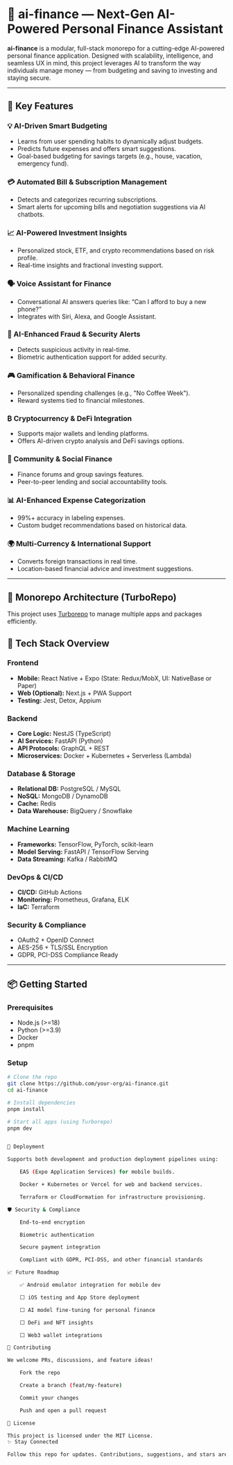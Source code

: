 # 💸 ai-finance — Next-Gen AI-Powered Personal Finance Assistant

**ai-finance** is a modular, full-stack monorepo for a cutting-edge AI-powered personal finance application. Designed with scalability, intelligence, and seamless UX in mind, this project leverages AI to transform the way individuals manage money — from budgeting and saving to investing and staying secure.

---

## 🧠 Key Features

### 💡 AI-Driven Smart Budgeting
- Learns from user spending habits to dynamically adjust budgets.
- Predicts future expenses and offers smart suggestions.
- Goal-based budgeting for savings targets (e.g., house, vacation, emergency fund).

### 💳 Automated Bill & Subscription Management
- Detects and categorizes recurring subscriptions.
- Smart alerts for upcoming bills and negotiation suggestions via AI chatbots.

### 📈 AI-Powered Investment Insights
- Personalized stock, ETF, and crypto recommendations based on risk profile.
- Real-time insights and fractional investing support.

### 🗣️ Voice Assistant for Finance
- Conversational AI answers queries like: “Can I afford to buy a new phone?”
- Integrates with Siri, Alexa, and Google Assistant.

### 🔐 AI-Enhanced Fraud & Security Alerts
- Detects suspicious activity in real-time.
- Biometric authentication support for added security.

### 🎮 Gamification & Behavioral Finance
- Personalized spending challenges (e.g., "No Coffee Week").
- Reward systems tied to financial milestones.

### ₿ Cryptocurrency & DeFi Integration
- Supports major wallets and lending platforms.
- Offers AI-driven crypto analysis and DeFi savings options.

### 👥 Community & Social Finance
- Finance forums and group savings features.
- Peer-to-peer lending and social accountability tools.

### 📊 AI-Enhanced Expense Categorization
- 99%+ accuracy in labeling expenses.
- Custom budget recommendations based on historical data.

### 🌍 Multi-Currency & International Support
- Converts foreign transactions in real time.
- Location-based financial advice and investment suggestions.

---

## 🧱 Monorepo Architecture (TurboRepo)

This project uses [Turborepo](https://turbo.build/repo) to manage multiple apps and packages efficiently.


## 🧩 Tech Stack Overview

### Frontend
- **Mobile:** React Native + Expo (State: Redux/MobX, UI: NativeBase or Paper)
- **Web (Optional):** Next.js + PWA Support
- **Testing:** Jest, Detox, Appium

### Backend
- **Core Logic:** NestJS (TypeScript)
- **AI Services:** FastAPI (Python)
- **API Protocols:** GraphQL + REST
- **Microservices:** Docker + Kubernetes + Serverless (Lambda)

### Database & Storage
- **Relational DB:** PostgreSQL / MySQL
- **NoSQL:** MongoDB / DynamoDB
- **Cache:** Redis
- **Data Warehouse:** BigQuery / Snowflake

### Machine Learning
- **Frameworks:** TensorFlow, PyTorch, scikit-learn
- **Model Serving:** FastAPI / TensorFlow Serving
- **Data Streaming:** Kafka / RabbitMQ

### DevOps & CI/CD
- **CI/CD:** GitHub Actions
- **Monitoring:** Prometheus, Grafana, ELK
- **IaC:** Terraform

### Security & Compliance
- OAuth2 + OpenID Connect
- AES-256 + TLS/SSL Encryption
- GDPR, PCI-DSS Compliance Ready

---

## 📦 Getting Started

### Prerequisites
- Node.js (>=18)
- Python (>=3.9)
- Docker
- pnpm

### Setup

```bash
# Clone the repo
git clone https://github.com/your-org/ai-finance.git
cd ai-finance

# Install dependencies
pnpm install

# Start all apps (using Turborepo)
pnpm dev


🚀 Deployment

Supports both development and production deployment pipelines using:

    EAS (Expo Application Services) for mobile builds.

    Docker + Kubernetes or Vercel for web and backend services.

    Terraform or CloudFormation for infrastructure provisioning.

🛡️ Security & Compliance

    End-to-end encryption

    Biometric authentication

    Secure payment integration

    Compliant with GDPR, PCI-DSS, and other financial standards

📈 Future Roadmap

    ✅ Android emulator integration for mobile dev

    ⬜ iOS testing and App Store deployment

    ⬜ AI model fine-tuning for personal finance

    ⬜ DeFi and NFT insights

    ⬜ Web3 wallet integrations

🤝 Contributing

We welcome PRs, discussions, and feature ideas!

    Fork the repo

    Create a branch (feat/my-feature)

    Commit your changes

    Push and open a pull request

📄 License

This project is licensed under the MIT License.
✨ Stay Connected

Follow this repo for updates. Contributions, suggestions, and stars are highly appreciated!

